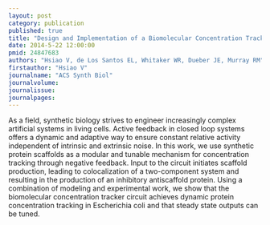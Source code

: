 ```yaml
---
layout: post
category: publication
published: true
title: "Design and Implementation of a Biomolecular Concentration Tracker."
date: 2014-5-22 12:00:00
pmid: 24847683
authors: "Hsiao V, de Los Santos EL, Whitaker WR, Dueber JE, Murray RM"
firstauthor: "Hsiao V"
journalname: "ACS Synth Biol"
journalvolume:
journalissue:
journalpages:
---
```


As a field, synthetic biology strives to engineer increasingly complex artificial systems in living cells. Active feedback in closed loop systems offers a dynamic and adaptive way to ensure constant relative activity independent of intrinsic and extrinsic noise. In this work, we use synthetic protein scaffolds as a modular and tunable mechanism for concentration tracking through negative feedback. Input to the circuit initiates scaffold production, leading to colocalization of a two-component system and resulting in the production of an inhibitory antiscaffold protein. Using a combination of modeling and experimental work, we show that the biomolecular concentration tracker circuit achieves dynamic protein concentration tracking in Escherichia coli and that steady state outputs can be tuned.


